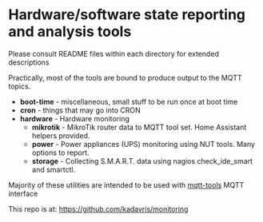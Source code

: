 # Hardware/software state reporting and analysis tools
Please consult README files within each directory for extended descriptions

Practically, most of the tools are bound to produce output to the MQTT topics.

* **boot-time** - miscellaneous, small stuff to be run once at boot time
* **cron** - things that may go into CRON
* **hardware** - Hardware monitoring
  * **mikrotik** - MikroTik router data to MQTT tool set. Home Assistant helpers provided. 
  * **power** - Power appliances (UPS) monitoring using NUT tools. Many options to report.
  * **storage** - Collecting S.M.A.R.T. data using nagios check_ide_smart and smartctl.

Majority of these utilities are intended to be used with [mqtt-tools](https://github.com/kadavris/mqtt-tools) MQTT interface  

This repo is at: <https://github.com/kadavris/monitoring>
